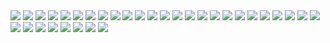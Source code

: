 <img src="./Slide1.PNG">
<img src="./Slide2.PNG">
<img src="./Slide3.PNG">
<img src="./Slide4.PNG">
<img src="./Slide5.PNG">
<img src="./Slide6.PNG">
<img src="./Slide7.PNG">
<img src="./Slide8.PNG">
<img src="./Slide9.PNG">
<img src="./Slide10.PNG">
<img src="./Slide11.PNG">
<img src="./Slide12.PNG">
<img src="./Slide13.PNG">
<img src="./Slide14.PNG">
<img src="./Slide15.PNG">
<img src="./Slide16.PNG">
<img src="./Slide17.PNG">
<img src="./Slide18.PNG">
<img src="./Slide19.PNG">
<img src="./Slide20.PNG">
<img src="./Slide21.PNG">
<img src="./Slide22.PNG">
<img src="./Slide23.PNG">
<img src="./Slide24.PNG">
<img src="./Slide25.PNG">
<img src="./Slide26.PNG">
<img src="./Slide27.PNG">
<img src="./Slide28.PNG">
<img src="./Slide29.PNG">
<img src="./Slide30.PNG">
<img src="./Slide31.PNG">
<img src="./Slide32.PNG">
<img src="./Slide33.PNG">
